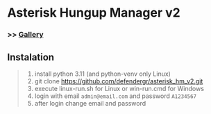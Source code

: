 # Asterisk Hungup Manager v2
### >> [Gallery](https://defendergr.github.io/ast_site/) 

## Instalation
>1) install python 3.11 (and python-venv only Linux)
>2) git clone https://github.com/defendergr/asterisk_hm_v2.git
>3) execute linux-run.sh for Linux or win-run.cmd for Windows
>4) login with email `admin@email.com` and password `A1234567`
>5) after login change email and password
